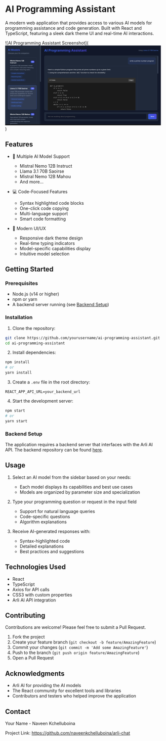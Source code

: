 # AI Programming Assistant

A modern web application that provides access to various AI models for programming assistance and code generation. Built with React and TypeScript, featuring a sleek dark theme UI and real-time AI interactions.

![AI Programming Assistant Screenshot](![alt text](image-1.png))

## Features

- 🤖 Multiple AI Model Support
  - Mistral Nemo 12B Instruct
  - Llama 3.1 70B Saoirse
  - Mistral Nemo 12B Mahou
  - And more...

- 💻 Code-Focused Features
  - Syntax highlighted code blocks
  - One-click code copying
  - Multi-language support
  - Smart code formatting

- 🎨 Modern UI/UX
  - Responsive dark theme design
  - Real-time typing indicators
  - Model-specific capabilities display
  - Intuitive model selection

## Getting Started

### Prerequisites

- Node.js (v14 or higher)
- npm or yarn
- A backend server running (see [Backend Setup](#backend-setup))

### Installation

1. Clone the repository:

```bash
git clone https://github.com/yourusername/ai-programming-assistant.git
cd ai-programming-assistant
```

2. Install dependencies:

```bash
npm install
# or
yarn install
```

3. Create a `.env` file in the root directory:

```env
REACT_APP_API_URL=your_backend_url
```

4. Start the development server:

```bash
npm start
# or
yarn start
```

### Backend Setup

The application requires a backend server that interfaces with the Arli AI API. The backend repository can be found [here](https://github.com/naveenkchelluboina/arli-chat-backend).

## Usage

1. Select an AI model from the sidebar based on your needs:
   - Each model displays its capabilities and best use cases
   - Models are organized by parameter size and specialization

2. Type your programming question or request in the input field
   - Support for natural language queries
   - Code-specific questions
   - Algorithm explanations

3. Receive AI-generated responses with:
   - Syntax-highlighted code
   - Detailed explanations
   - Best practices and suggestions

## Technologies Used

- React
- TypeScript
- Axios for API calls
- CSS3 with custom properties
- Arli AI API integration

## Contributing

Contributions are welcome! Please feel free to submit a Pull Request.

1. Fork the project
2. Create your feature branch (`git checkout -b feature/AmazingFeature`)
3. Commit your changes (`git commit -m 'Add some AmazingFeature'`)
4. Push to the branch (`git push origin feature/AmazingFeature`)
5. Open a Pull Request

## Acknowledgments

- Arli AI for providing the AI models
- The React community for excellent tools and libraries
- Contributors and testers who helped improve the application

## Contact

Your Name - Naveen Kchelluboina

Project Link: https://github.com/naveenkchelluboina/arli-chat
